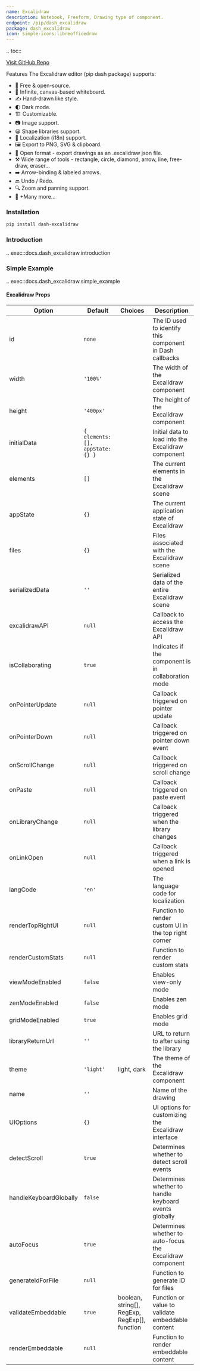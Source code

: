 ```yaml
---
name: Excalidraw
description: Notebook, Freeform, Drawing type of component.
endpoint: /pip/dash_excalidraw
package: dash_excalidraw
icon: simple-icons:libreofficedraw
---
```


.. toc::

[Visit GitHub Repo](https://github.com/pip-install-python/dash_excalidraw)

Features
The Excalidraw editor (pip dash package) supports:

- 💯 Free & open-source.
- 🎨 Infinite, canvas-based whiteboard.
- ✍️ Hand-drawn like style.
- 🌓 Dark mode.
- 🏗️ Customizable.
- 📷 Image support.
- 😀 Shape libraries support.
- 👅 Localization (i18n) support.
- 🖼️ Export to PNG, SVG & clipboard.
- 💾 Open format - export drawings as an .excalidraw json file.
- ⚒️ Wide range of tools - rectangle, circle, diamond, arrow, line, free-draw, eraser...
- ➡️ Arrow-binding & labeled arrows.
- 🔙 Undo / Redo.
- 🔍 Zoom and panning support.
- 🚀 +Many more...

### Installation

```bash
pip install dash-excalidraw
```

### Introduction

.. exec::docs.dash_excalidraw.introduction

### Simple Example

.. exec::docs.dash_excalidraw.simple_example

#### Excalidraw Props

| Option                 | Default                          | Choices                                       | Description                                               |
|------------------------|----------------------------------|-----------------------------------------------|-----------------------------------------------------------|
| id                     | `none`                           |                                               | The ID used to identify this component in Dash callbacks  |
| width                  | `'100%'`                         |                                               | The width of the Excalidraw component                     |
| height                 | `'400px'`                        |                                               | The height of the Excalidraw component                    |
| initialData            | `{ elements: [], appState: {} }` |                                               | Initial data to load into the Excalidraw component        |
| elements               | `[]`                             |                                               | The current elements in the Excalidraw scene              |
| appState               | `{}`                             |                                               | The current application state of Excalidraw               |
| files                  | `{}`                             |                                               | Files associated with the Excalidraw scene                |
| serializedData         | `''`                             |                                               | Serialized data of the entire Excalidraw scene            |
| excalidrawAPI          | `null`                           |                                               | Callback to access the Excalidraw API                     |
| isCollaborating        | `true`                           |                                               | Indicates if the component is in collaboration mode       |
| onPointerUpdate        | `null`                           |                                               | Callback triggered on pointer update                      |
| onPointerDown          | `null`                           |                                               | Callback triggered on pointer down event                  |
| onScrollChange         | `null`                           |                                               | Callback triggered on scroll change                       |
| onPaste                | `null`                           |                                               | Callback triggered on paste event                         |
| onLibraryChange        | `null`                           |                                               | Callback triggered when the library changes               |
| onLinkOpen             | `null`                           |                                               | Callback triggered when a link is opened                  |
| langCode               | `'en'`                           |                                               | The language code for localization                        |
| renderTopRightUI       | `null`                           |                                               | Function to render custom UI in the top right corner      |
| renderCustomStats      | `null`                           |                                               | Function to render custom stats                           |
| viewModeEnabled        | `false`                          |                                               | Enables view-only mode                                    |
| zenModeEnabled         | `false`                          |                                               | Enables zen mode                                          |
| gridModeEnabled        | `true`                           |                                               | Enables grid mode                                         |
| libraryReturnUrl       | `''`                             |                                               | URL to return to after using the library                  |
| theme                  | `'light'`                        | light, dark                                   | The theme of the Excalidraw component                     |
| name                   | `''`                             |                                               | Name of the drawing                                       |
| UIOptions              | `{}`                             |                                               | UI options for customizing the Excalidraw interface       |
| detectScroll           | `true`                           |                                               | Determines whether to detect scroll events                |
| handleKeyboardGlobally | `false`                          |                                               | Determines whether to handle keyboard events globally     |
| autoFocus              | `true`                           |                                               | Determines whether to auto-focus the Excalidraw component |
| generateIdForFile      | `null`                           |                                               | Function to generate ID for files                         |
| validateEmbeddable     | `true`                           | boolean, string[], RegExp, RegExp[], function | Function or value to validate embeddable content          |
| renderEmbeddable       | `null`                           |                                               | Function to render embeddable content                     |
